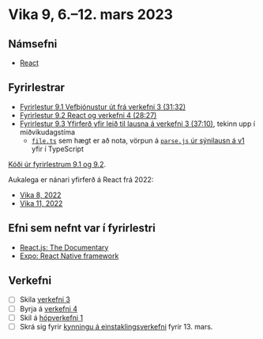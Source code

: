 # Vika 9, 6.–12. mars 2023

## Námsefni

- [React](../namsefni/17.react/)

## Fyrirlestrar

- [Fyrirlestur 9.1 Vefþjónustur út frá verkefni 3 (31:32)](https://youtu.be/ruDRp78Airo)
- [Fyrirlestur 9.2 React og verkefni 4 (28:27)](https://youtu.be/PwkKDcG6dNk)
- [Fyrirlestur 9.3 Yfirferð yfir leið til lausna á verkefni 3 (37:10)](https://youtu.be/2fB08xUWVSU), tekinn upp í miðvikudagstíma
  - [`file.ts`](https://gist.github.com/osk/547678670870a20e3873032c7e855e6e#file-file-ts) sem hægt er að nota, vörpun á [`parse.js` úr sýnilausn á v1](https://github.com/vefforritun/vef2-2023-v1-synilausn/blob/main/src/lib/parse.js) yfir í TypeScript

[Kóði úr fyrirlestrum 9.1 og 9.2](https://github.com/vefforritun/vef2-2023-cra).

Aukalega er nánari yfirferð á React frá 2022:

- [Vika 8, 2022](https://github.com/vefforritun/vef2-2022/blob/main/vikur/vika-08.md)
- [Vika 11, 2022](https://github.com/vefforritun/vef2-2022/blob/main/vikur/vika-11.md)

## Efni sem nefnt var í fyrirlestri

- [React.js: The Documentary](https://www.youtube.com/watch?v=8pDqJVdNa44)
- [Expo: React Native framework](https://expo.dev/)

## Verkefni

- [ ] Skila [verkefni 3](https://github.com/vefforritun/vef2-2023-v3)
- [ ] Byrja á [verkefni 4](https://github.com/vefforritun/vef2-2023-v4)
- [ ] Skil á [hópverkefni 1](https://github.com/vefforritun/vef2-2023-h1)
- [ ] Skrá sig fyrir [kynningu á einstaklingsverkefni](https://github.com/vefforritun/vef2-2023-einstaklings) fyrir 13. mars.
